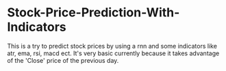 # Stock-Price-Prediction-With-Indicators
This is a try to predict stock prices by using a rnn and some indicators like atr, ema, rsi, macd ect.
It's very basic currently because it takes advantage of the 'Close' price of the previous day.
